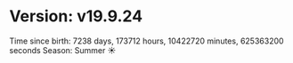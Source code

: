 # Version: v19.9.24
Time since birth: 7238 days, 173712 hours, 10422720 minutes, 625363200 seconds
Season: Summer ☀️
